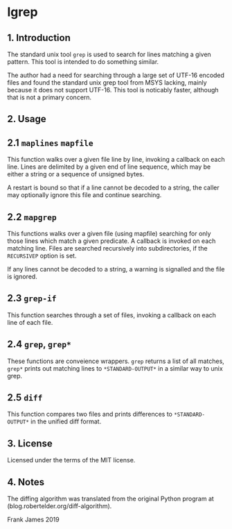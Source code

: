 # lgrep

## 1. Introduction
The standard unix tool `grep` is used to search for lines matching a given pattern. This tool
is intended to do something similar.

The author had a need for searching through a large set of UTF-16 encoded files and found
the standard unix grep tool from MSYS lacking, mainly because it does not support UTF-16.
This tool is noticably faster, although that is not a primary concern.

## 2. Usage

## 2.1 `maplines` `mapfile`
This function walks over a given file line by line, invoking a callback on each line.
Lines are delimited by a given end of line sequence, which may be either a string or a sequence of
unsigned bytes.

A restart is bound so that if a line cannot be decoded to a string, the caller may optionally
ignore this file and continue searching. 

## 2.2 `mapgrep`
This functions walks over a given file (using mapfile) searching for only those lines which
match a given predicate. A callback is invoked on each matching line. Files are searched
recursively into subdirectories, if the `RECURSIVEP` option is set.

If any lines cannot be decoded to a string, a warning is signalled and the file is ignored.

## 2.3 `grep-if`
This function searches through a set of files, invoking a callback on each line of each file.

## 2.4 `grep`, `grep*`
These functions are conveience wrappers. `grep` returns a list of all matches, `grep*` prints
out matching lines to `*STANDARD-OUTPUT*` in a similar way to unix grep.

## 2.5 `diff`
This function compares two files and prints differences to `*STANDARD-OUTPUT*` in the unified diff
format. 

## 3. License
Licensed under the terms of the MIT license.

## 4. Notes
The diffing algorithm was translated from the original Python program at (blog.robertelder.org/diff-algorithm). 

Frank James
2019



